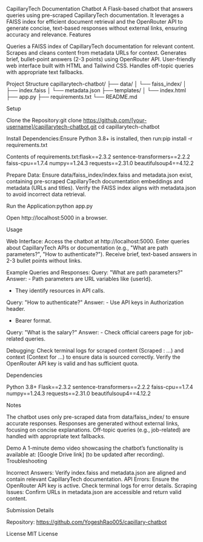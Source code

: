 CapillaryTech Documentation Chatbot
A Flask-based chatbot that answers queries using pre-scraped CapillaryTech documentation. It leverages a FAISS index for efficient document retrieval and the OpenRouter API to generate concise, text-based responses without external links, ensuring accuracy and relevance.
Features

Queries a FAISS index of CapillaryTech documentation for relevant content.
Scrapes and cleans content from metadata URLs for context.
Generates brief, bullet-point answers (2-3 points) using OpenRouter API.
User-friendly web interface built with HTML and Tailwind CSS.
Handles off-topic queries with appropriate text fallbacks.

Project Structure
capillarytech-chatbot/
├── data/
│   └── faiss_index/
│       ├── index.faiss
│       └── metadata.json
├── templates/
│   └── index.html
├── app.py
├── requirements.txt
└── README.md

Setup

Clone the Repository:git clone https://github.com/[your-username]/capillarytech-chatbot.git
cd capillarytech-chatbot


Install Dependencies:Ensure Python 3.8+ is installed, then run:pip install -r requirements.txt

Contents of requirements.txt:flask==2.3.2
sentence-transformers==2.2.2
faiss-cpu==1.7.4
numpy==1.24.3
requests==2.31.0
beautifulsoup4==4.12.2


Prepare Data:
Ensure data/faiss_index/index.faiss and metadata.json exist, containing pre-scraped CapillaryTech documentation embeddings and metadata (URLs and titles).
Verify the FAISS index aligns with metadata.json to avoid incorrect data retrieval.


Run the Application:python app.py

Open http://localhost:5000 in a browser.

Usage

Web Interface:
Access the chatbot at http://localhost:5000.
Enter queries about CapillaryTech APIs or documentation (e.g., "What are path parameters?", "How to authenticate?").
Receive brief, text-based answers in 2-3 bullet points without links.


Example Queries and Responses:
Query: "What are path parameters?"
Answer: - Path parameters are URL variables like {userId}.
- They identify resources in API calls.




Query: "How to authenticate?"
Answer: - Use API keys in Authorization header.
- Bearer <token> format.




Query: "What is the salary?"
Answer: - Check official careers page for job-related queries.






Debugging:
Check terminal logs for scraped content (Scraped <url>: ...) and context (Context for ...) to ensure data is sourced correctly.
Verify the OpenRouter API key is valid and has sufficient quota.



Dependencies

Python 3.8+
Flask==2.3.2
sentence-transformers==2.2.2
faiss-cpu==1.7.4
numpy==1.24.3
requests==2.31.0
beautifulsoup4==4.12.2

Notes

The chatbot uses only pre-scraped data from data/faiss_index/ to ensure accurate responses.
Responses are generated without external links, focusing on concise explanations.
Off-topic queries (e.g., job-related) are handled with appropriate text fallbacks.

Demo
A 1-minute demo video showcasing the chatbot’s functionality is available at: [Google Drive link] (to be updated after recording).
Troubleshooting

Incorrect Answers: Verify index.faiss and metadata.json are aligned and contain relevant CapillaryTech documentation.
API Errors: Ensure the OpenRouter API key is active. Check terminal logs for error details.
Scraping Issues: Confirm URLs in metadata.json are accessible and return valid content.

Submission Details

Repository: https://github.com/YogeshRao005/capillary-chatbot


License
MIT License